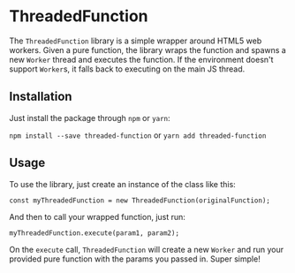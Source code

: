 # ThreadedFunction

The `ThreadedFunction` library is a simple wrapper around HTML5 web workers. Given a pure function, the library wraps the function and spawns a new `Worker` thread and executes the function. If the environment doesn't support `Worker`s, it falls back to executing on the main JS thread.

## Installation

Just install the package through `npm` or `yarn`:

`npm install --save threaded-function` or `yarn add threaded-function`

## Usage

To use the library, just create an instance of the class like this:

`const myThreadedFunction = new ThreadedFunction(originalFunction);`

And then to call your wrapped function, just run:

`myThreadedFunction.execute(param1, param2);`

On the `execute` call, `ThreadedFunction` will create a new `Worker` and run your provided pure function with the params you passed in. Super simple!

